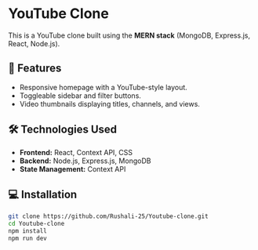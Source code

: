 # YouTube Clone

This is a YouTube clone built using the **MERN stack** (MongoDB, Express.js, React, Node.js).

## 🚀 Features
- Responsive homepage with a YouTube-style layout.
- Toggleable sidebar and filter buttons.
- Video thumbnails displaying titles, channels, and views.

## 🛠️ Technologies Used
- **Frontend:** React, Context API, CSS
- **Backend:** Node.js, Express.js, MongoDB
- **State Management:** Context API

## 💻 Installation
```bash
git clone https://github.com/Rushali-25/Youtube-clone.git
cd Youtube-clone
npm install
npm run dev
